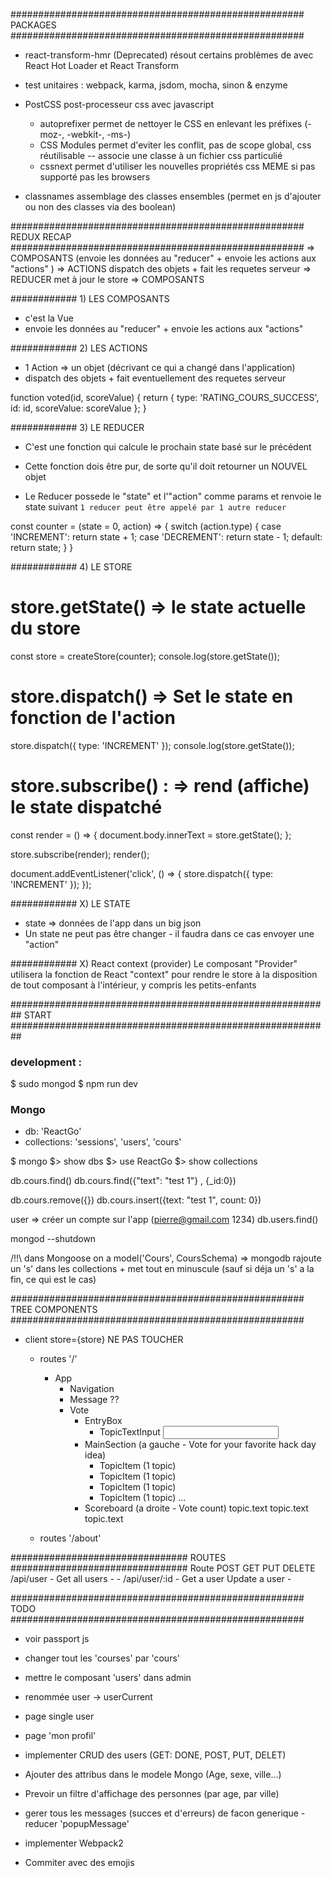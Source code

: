 ##################################################### PACKAGES #####################################################
- react-transform-hmr (Deprecated)          résout certains problèmes de avec React Hot Loader et React Transform
- test unitaires :                          webpack, karma, jsdom, mocha, sinon & enzyme

- PostCSS                                   post-processeur css avec javascript
    - autoprefixer                          permet de nettoyer le CSS en enlevant les préfixes (-moz-, -webkit-, -ms-)
    - CSS Modules                           permet d'eviter les conflit, pas de scope global, css réutilisable -- associe une classe à un fichier css particulié
    - cssnext                               permet d'utiliser les nouvelles propriétés css MEME si pas supporté pas les browsers
- classnames                                assemblage des classes ensembles (permet en js d'ajouter ou non des classes via des boolean)




##################################################### REDUX RECAP #####################################################
=> COMPOSANTS (envoie les données au "reducer" + envoie les actions aux "actions" ) 
    => ACTIONS dispatch des objets + fait les requetes serveur
        => REDUCER met à jour le store 
            => COMPOSANTS


############ 1) LES COMPOSANTS
- c'est la Vue
- envoie les données au "reducer" + envoie les actions aux "actions"


############ 2) LES ACTIONS
- 1 Action => un objet (décrivant ce qui a changé dans l'application)
- dispatch des objets + fait eventuellement des requetes serveur


function voted(id, scoreValue) {
    return {
        type: 'RATING_COURS_SUCCESS',
        id: id,
        scoreValue: scoreValue
    };
}


############ 3) LE REDUCER
- C'est une fonction qui calcule le prochain state basé sur le précédent
- Cette fonction dois être pur, de sorte qu'il doit retourner un NOUVEL objet

- Le Reducer possede le "state" et l'"action" comme params et renvoie le state suivant
`1 reducer peut être appelé par 1 autre reducer`


const counter = (state = 0, action) => {
  switch (action.type) {
    case 'INCREMENT':
      return state + 1;
    case 'DECREMENT':
      return state - 1;
    default:
      return state;
  }
}


############ 4) LE STORE
# store.getState()       => le state actuelle du store
const store = createStore(counter);
console.log(store.getState());


# store.dispatch()       => Set le state en fonction de l'action
store.dispatch({ type: 'INCREMENT' });
console.log(store.getState());


# store.subscribe() :    => rend (affiche) le state dispatché
const render = () => {
  document.body.innerText = store.getState();
};

store.subscribe(render);
render();

document.addEventListener('click', () => {
  store.dispatch({ type: 'INCREMENT' });
});



############ X) LE STATE
- state => données de l'app dans un big json
- Un state ne peut pas être changer - il faudra dans ce cas envoyer une "action"


############ X) React context (provider)
Le composant "Provider" utilisera la fonction de React "context" pour rendre le store à la disposition de tout composant à l'intérieur, y compris les petits-enfants




########################################################## START ##########################################################
### development :
$ sudo mongod
$ npm run dev

### Mongo 
- db: 'ReactGo'
- collections: 'sessions', 'users', 'cours'


$ mongo 
$> show dbs
$> use ReactGo
$> show collections

db.cours.find()
db.cours.find({"text": "test 1"} , {_id:0}) 

db.cours.remove({})
db.cours.insert({text: "test 1", count: 0})


user => créer un compte sur l'app (pierre@gmail.com 1234)
db.users.find()

mongod --shutdown



/!!\ dans Mongoose on a   model('Cours', CoursSchema)   => mongodb rajoute un 's' dans les collections + met tout en minuscule (sauf si déja un 's' a la fin, ce qui est le cas)



##################################################### TREE COMPONENTS #####################################################
- client    store={store}    NE PAS TOUCHER 
    - routes '/'
        - App
            - Navigation
            - Message   ?? 
            - Vote
                - EntryBox
                    - TopicTextInput
                        <input />
                - MainSection           (a gauche - Vote for your favorite hack day idea)
                    - TopicItem         (1 topic)
                    - TopicItem         (1 topic)
                    - TopicItem         (1 topic)
                    - TopicItem         (1 topic)
                    ...
                - Scoreboard            (a droite - Vote count)
                    topic.text
                    topic.text
                    topic.text
                    
    - routes '/about'



################################ ROUTES ################################
Route	           POST	                        GET	                           PUT	                                  DELETE
/api/user	        -	                    Get all users                   	-                                       -
/api/user/:id	    -	                    Get a user	                Update a user	                                -




##################################################### TODO #####################################################
- voir passport js
- changer tout les 'courses' par 'cours'

- mettre le composant 'users' dans admin
- renommée user -> userCurrent
- page single user
- page 'mon profil'
- implementer CRUD des users (GET: DONE, POST, PUT, DELET)
- Ajouter des attribus dans le modele Mongo (Age, sexe, ville...)
- Prevoir un filtre d'affichage des personnes (par age, par ville)

- gerer tous les messages (succes et d'erreurs) de facon generique - reducer 'popupMessage'
- implementer Webpack2

+ Commiter avec des emojis
